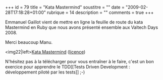 +++
id = 79
title = "Kata Mastermind"
soustitre = ""
date = "2009-02-28T17:18:28+01:00"
rubrique = 14
description = ""
comments = true
+++

<div class="chapo"></div>
Emmanuel Gaillot vient de mettre en ligne la feuille de route du kata Mastermind en Ruby que nous avons présenté ensemble aux Valtech Days 2008.

Merci beaucoup Manu.

<img22|left>[Kata Mastermind](http://sites.google.com/site/emmanuelgaillot/katas/) ([licence](http://creativecommons.org/licenses/by-nc-sa/2.0/fr/))

N'hésitez pas à la télécharger pour vous entraîner à le faire, c'est un bon exercice pour apprendre le TDD[[Tests Driven Development : développement piloté par les tests]] ;-)